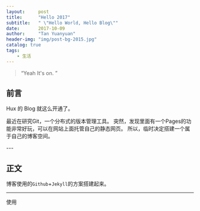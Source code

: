 ```yaml
---
layout:     post
title:      "Hello 2017"
subtitle:   " \"Hello World, Hello Blog\""
date:       2017-10-09
author:     "Tan Yuanyuan"
header-img: "img/post-bg-2015.jpg"
catalog: true
tags:
    - 生活
---
```


> “Yeah It's on. ”


## 前言

Hux 的 Blog 就这么开通了。

最近在研究Git，一个分布式的版本管理工具。
突然，发现里面有一个Pages的功能非常好玩，可以在网站上面托管自己的静态网页。
所以，临时决定搭建一个属于自己的博客空间。

<p id = "build"></p>
---

## 正文

博客使用的`Github`+`Jekyll`的方案搭建起来。  

---
使用


